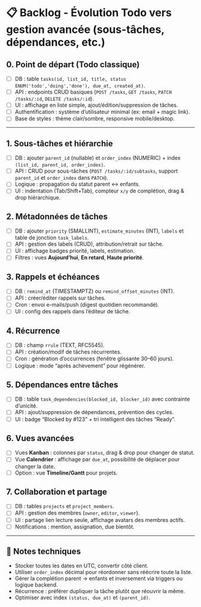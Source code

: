 # 📋 Backlog - Évolution Todo vers gestion avancée (sous-tâches, dépendances, etc.)

## 0. Point de départ (Todo classique)
- [ ] DB : table `tasks(id, list_id, title, status ENUM('todo','doing','done'), due_at, created_at)`.
- [ ] API : endpoints CRUD basiques (`POST /tasks`, `GET /tasks`, `PATCH /tasks/:id`, `DELETE /tasks/:id`).
- [ ] UI : affichage en liste simple, ajout/édition/suppression de tâches.
- [ ] Authentification : système d’utilisateur minimal (ex: email + magic link).
- [ ] Base de styles : thème clair/sombre, responsive mobile/desktop.

---

## 1. Sous-tâches et hiérarchie
- [ ] DB : ajouter `parent_id` (nullable) et `order_index` (NUMERIC) + index `(list_id, parent_id, order_index)`.
- [ ] API : CRUD pour sous-tâches (`POST /tasks/:id/subtasks`, support `parent_id` et `order_index` dans `PATCH`).
- [ ] Logique : propagation du statut parent ↔ enfants.
- [ ] UI : indentation (Tab/Shift+Tab), compteur `x/y` de complétion, drag & drop hiérarchique.

## 2. Métadonnées de tâches
- [ ] DB : ajouter `priority` (SMALLINT), `estimate_minutes` (INT), `labels` et table de jonction `task_labels`.
- [ ] API : gestion des labels (CRUD), attribution/retrait sur tâche.
- [ ] UI : affichage badges priorité, labels, estimation.
- [ ] Filtres : vues **Aujourd’hui**, **En retard**, **Haute priorité**.

## 3. Rappels et échéances
- [ ] DB : `remind_at` (TIMESTAMPTZ) ou `remind_offset_minutes` (INT).
- [ ] API : créer/éditer rappels sur tâches.
- [ ] Cron : envoi e-mails/push (digest quotidien recommandé).
- [ ] UI : config des rappels dans l’éditeur de tâche.

## 4. Récurrence
- [ ] DB : champ `rrule` (TEXT, RFC5545).
- [ ] API : création/modif de tâches récurrentes.
- [ ] Cron : génération d’occurrences (fenêtre glissante 30–60 jours).
- [ ] Logique : mode “après achèvement” pour régénérer.

## 5. Dépendances entre tâches
- [ ] DB : table `task_dependencies(blocked_id, blocker_id)` avec contrainte d’unicité.
- [ ] API : ajout/suppression de dépendances, prévention des cycles.
- [ ] UI : badge “Blocked by #123” + tri intelligent des tâches “Ready”.

## 6. Vues avancées
- [ ] Vues **Kanban** : colonnes par `status`, drag & drop pour changer de statut.
- [ ] Vue **Calendrier** : affichage par `due_at`, possibilité de déplacer pour changer la date.
- [ ] Option : vue **Timeline/Gantt** pour projets.

## 7. Collaboration et partage
- [ ] DB : tables `projects` et `project_members`.
- [ ] API : gestion des membres (`owner`, `editor`, `viewer`).
- [ ] UI : partage lien lecture seule, affichage avatars des membres actifs.
- [ ] Notifications : mention, assignation, due bientôt.

---

## 📌 Notes techniques
- Stocker toutes les dates en UTC, convertir côté client.
- Utiliser `order_index` décimal pour réordonner sans réécrire toute la liste.
- Gérer la complétion parent → enfants et inversement via triggers ou logique backend.
- Récurrence : préférer dupliquer la tâche plutôt que réouvrir la même.
- Optimiser avec index `(status, due_at)` et `(parent_id)`.
